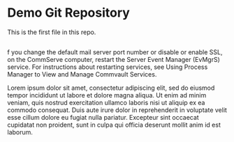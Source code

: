 # Demo Git Repository

This is the first file in this repo.

##

f you change the default mail server port number or disable or enable SSL, on the CommServe computer, restart the Server Event Manager (EvMgrS) service. For instructions about restarting services, see Using Process Manager to View and Manage Commvault Services.

Lorem ipsum dolor sit amet, consectetur adipiscing elit, sed do eiusmod tempor incididunt ut labore et dolore magna aliqua. Ut enim ad minim veniam, quis nostrud exercitation ullamco laboris nisi ut aliquip ex ea commodo consequat. Duis aute irure dolor in reprehenderit in voluptate velit esse cillum dolore eu fugiat nulla pariatur. Excepteur sint occaecat cupidatat non proident, sunt in culpa qui officia deserunt mollit anim id est laborum.

